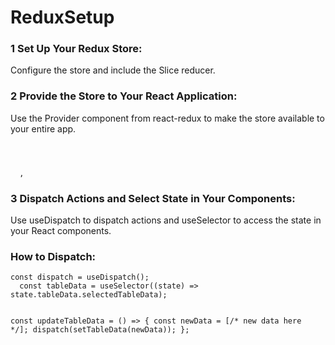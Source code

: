 # ReduxSetup

<h3>1 Set Up Your Redux Store:</h3>
<p>Configure the store and include the Slice reducer.</p>

<h3>2 Provide the Store to Your React Application:</h3>
<p>Use the Provider component from react-redux to make the store available to your entire app.</p>
<code>
  <Provider store={store}>
    <App />
  </Provider>,
</code>

<h3>3 Dispatch Actions and Select State in Your Components:</h3>
<p>Use useDispatch to dispatch actions and useSelector to access the state in your React components.</p>


<h3>How to Dispatch:</h3>
<code>const dispatch = useDispatch();
  const tableData = useSelector((state) => state.tableData.selectedTableData);

  const updateTableData = () => {
    const newData = [/* new data here */];
    dispatch(setTableData(newData));
  };</code>
